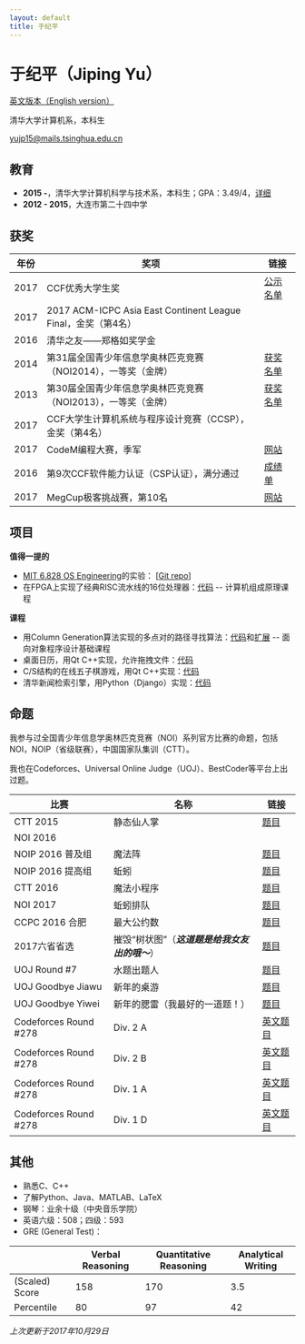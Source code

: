 ```yaml
---
layout: default
title: 于纪平
---
```


# 于纪平（Jiping Yu）

[英文版本（English version）](/en)

清华大学计算机系，本科生

[yujp15@mails.tsinghua.edu.cn](mailto:yujp15@mails.tsinghua.edu.cn)

## 教育
 
* **2015 -**，清华大学计算机科学与技术系，本科生；GPA：3.49/4，[详细](courses.html)
* **2012 - 2015**，大连市第二十四中学

## 获奖

|年份|奖项|链接|
|-|-|-|
|2017|CCF优秀大学生奖|[公示名单](http://www.ccf.org.cn/c/2017-07-31/602612.shtml)|
|2017|2017 ACM-ICPC Asia East Continent League Final，金奖（第4名）||
|2016|清华之友——郑格如奖学金||
|2014|第31届全国青少年信息学奥林匹克竞赛（NOI2014），一等奖（金牌）|[获奖名单](http://download.noi.cn/T/2014/NOI2014huojiangzhengshi.htm)|
|2013|第30届全国青少年信息学奥林匹克竞赛（NOI2013），一等奖（金牌）|[获奖名单](http://history.ccf.org.cn/resources/1190201776262/noi/CCFNOI2013huojiangmingdan2013-07-25-05_01_17.htm)|
|2017|CCF大学生计算机系统与程序设计竞赛（CCSP），金奖（第4名）||
|2017|CodeM编程大赛，季军|[网站](http://codem.meituan.com/)|
|2016|第9次CCF软件能力认证（CSP认证），满分通过|[成绩单](http://cspro.org/lead/dformsys/application/ccf/pdf/201608107644.pdf)|
|2017|MegCup极客挑战赛，第10名|[网站](https://2017.megcup.com/)|

## 项目

**值得一提的**

* [MIT 6.828 OS Engineering](https://pdos.csail.mit.edu/6.828/2016/)的实验： [[Git repo](https://github.com/saffahyjp/6.828)]
* 在FPGA上实现了经典RISC流水线的16位处理器：[代码](https://github.com/saffahyjp/display/tree/master/cpu) -- 计算机组成原理课程

**课程**

* 用Column Generation算法实现的多点对的路径寻找算法：[代码](https://github.com/saffahyjp/display/tree/master/mulpath)和[扩展](https://github.com/saffahyjp/display/tree/master/mulpath_large) -- 面向对象程序设计基础课程
* 桌面日历，用Qt C++实现，允许拖拽文件：[代码](https://github.com/saffahyjp/display/tree/master/calendar)
* C/S结构的在线五子棋游戏，用Qt C++实现：[代码](https://github.com/saffahyjp/display/tree/master/gobang_net)
* 清华新闻检索引擎，用Python（Django）实现：[代码](https://github.com/saffahyjp/display/tree/master/news_search)

## 命题

我参与过全国青少年信息学奥林匹克竞赛（NOI）系列官方比赛的命题，包括NOI，NOIP（省级联赛），中国国家队集训（CTT）。

我也在Codeforces、Universal Online Judge（UOJ）、BestCoder等平台上出过题。

|比赛|名称|链接|
|-|-|-|
|CTT 2015|静态仙人掌|[题目](http://uoj.ac/problem/158)|
|NOI 2016|||
|NOIP 2016 普及组|魔法阵|[题目](https://www.luogu.org/problem/show?pid=2119)|
|NOIP 2016 提高组|蚯蚓|[题目](http://uoj.ac/problem/264)|
|CTT 2016|魔法小程序|[题目](http://uoj.ac/problem/267)|
|NOI 2017|蚯蚓排队|[题目](http://uoj.ac/problem/315)|
|CCPC 2016 合肥|最大公约数|[题目](http://acm.hdu.edu.cn/showproblem.php?pid=5970)|
|2017六省省选|摧毁“树状图”（***这道题是给我女友出的哦～***）|[题目](https://loj.ac/problem/2144)|
|UOJ Round #7|水题出题人|[题目](http://uoj.ac/problem/83)|
|UOJ Goodbye Jiawu|新年的桌游|[题目](http://uoj.ac/problem/68)|
|UOJ Goodbye Yiwei|新年的腮雷（我最好的一道题！）|[题目](http://uoj.ac/problem/177)|
|Codeforces Round #278|Div. 2 A|[英文题目](http://codeforces.com/contest/488/problem/A)|
|Codeforces Round #278|Div. 2 B|[英文题目](http://codeforces.com/contest/488/problem/B)|
|Codeforces Round #278|Div. 1 A|[英文题目](http://codeforces.com/contest/487/problem/A)|
|Codeforces Round #278|Div. 1 D|[英文题目](http://codeforces.com/contest/487/problem/D)|

## 其他

* 熟悉C、C++
* 了解Python、Java、MATLAB、LaTeX
* 钢琴：业余十级（中央音乐学院）
* 英语六级：508；四级：593
* GRE (General Test)：

||Verbal Reasoning|Quantitative Reasoning|Analytical Writing|
|-|-|-|-|
|(Scaled) Score|158|170|3.5|
|Percentile|80|97|42|


*上次更新于2017年10月29日*
